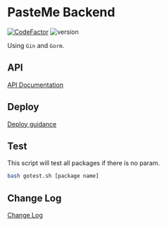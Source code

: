 # PasteMe Backend

[![CodeFactor](https://www.codefactor.io/repository/github/pasteus/pastemegobackend/badge)](https://www.codefactor.io/repository/github/pasteus/pastemegobackend) ![version](https://img.shields.io/badge/version-3.2.0-brightgreen.svg)

Using `Gin` and `Gorm`.

## API

[API Documentation](doc/API.md)

## Deploy

[Deploy guidance](doc/DEPLOY.md)

## Test

This script will test all packages if there is no param.

```bash
bash gotest.sh [package name]
```

## Change Log

[Change Log](doc/CHANGELOG.md)
